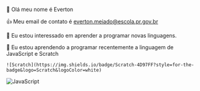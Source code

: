 :wave: Olá meu nome é Everton

:+1: Meu email de contato é everton.meiado@escola.pr.gov.br

:eyes: Eu estou interessado em aprender a programar novas linguagens.

:seedling: Eu estou aprendendo a programar recentemente a linguagem de JavaScript e Scratch

	![Scratch](https://img.shields.io/badge/Scratch-4D97FF?style=for-the-badge&logo=Scratch&logoColor=white)
  ![JavaScript](https://img.shields.io/badge/JavaScript-323330?style=for-the-badge&logo=javascript&logoColor=F7DF1E)

